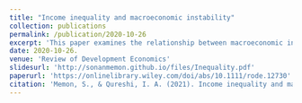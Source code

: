 ```yaml
---
title: "Income inequality and macroeconomic instability"
collection: publications
permalink: /publication/2020-10-26
excerpt: 'This paper examines the relationship between macroeconomic instability, as measured by the variance of inflation and output, and income inequality. We develop a panel data set consisting of 61 developed and developing economies for 1990–2019. Our results highlight a positive relationship between past inflation variance and subsequent inequality. We find that this relationship is nonexistent in developed countries but is strong for developing economies. Developing countries that have adopted an inflation targeting (IT) regime are insulated from the regressive effect of inflation volatility. From the point of view of achieving an even income distribution, IT may be consistent with better equity and efficiency outcomes simultaneously. The main findings are robust to a rich set of controls, alternative measures of volatility and inequality, various subsample checks, and dynamic panel specifications.'
date: 2020-10-26.
venue: 'Review of Development Economics'
slidesurl: 'http://sonanmemon.github.io/files/Inequality.pdf'
paperurl: 'https://onlinelibrary.wiley.com/doi/abs/10.1111/rode.12730'
citation: 'Memon, S., & Qureshi, I. A. (2021). Income inequality and macroeconomic instability. Review of Development Economics, 25(2), 758-789.'
---
```



